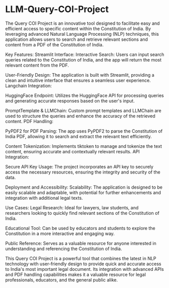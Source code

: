 # LLM-Query-COI-Project

The Query COI Project is an innovative tool designed to facilitate easy and efficient access to specific content within the Constitution of India. By leveraging advanced Natural Language Processing (NLP) techniques, this application allows users to search and retrieve relevant sections and content from a PDF of the Constitution of India.

Key Features:
Streamlit Interface:
Interactive Search: Users can input search queries related to the Constitution of India, and the app will return the most relevant content from the PDF.

User-Friendly Design: The application is built with Streamlit, providing a clean and intuitive interface that ensures a seamless user experience.
Langchain Integration:

HuggingFace Endpoint: Utilizes the HuggingFace API for processing queries and generating accurate responses based on the user's input.

PromptTemplate & LLMChain: Custom prompt templates and LLMChain are used to structure the queries and enhance the accuracy of the retrieved content.
PDF Handling:

PyPDF2 for PDF Parsing: The app uses PyPDF2 to parse the Constitution of India PDF, allowing it to search and extract the relevant text efficiently.

Content Tokenization: Implements tiktoken to manage and tokenize the text content, ensuring accurate and contextually relevant results.
API Integration:

Secure API Key Usage: The project incorporates an API key to securely access the necessary resources, ensuring the integrity and security of the data.

Deployment and Accessibility:
Scalability: The application is designed to be easily scalable and adaptable, with potential for further enhancements and integration with additional legal texts.

Use Cases:
Legal Research: Ideal for lawyers, law students, and researchers looking to quickly find relevant sections of the Constitution of India.

Educational Tool: Can be used by educators and students to explore the Constitution in a more interactive and engaging way.

Public Reference: Serves as a valuable resource for anyone interested in understanding and referencing the Constitution of India.

This Query COI Project is a powerful tool that combines the latest in NLP technology with user-friendly design to provide quick and accurate access to India's most important legal document. Its integration with advanced APIs and PDF handling capabilities makes it a valuable resource for legal professionals, educators, and the general public alike.
